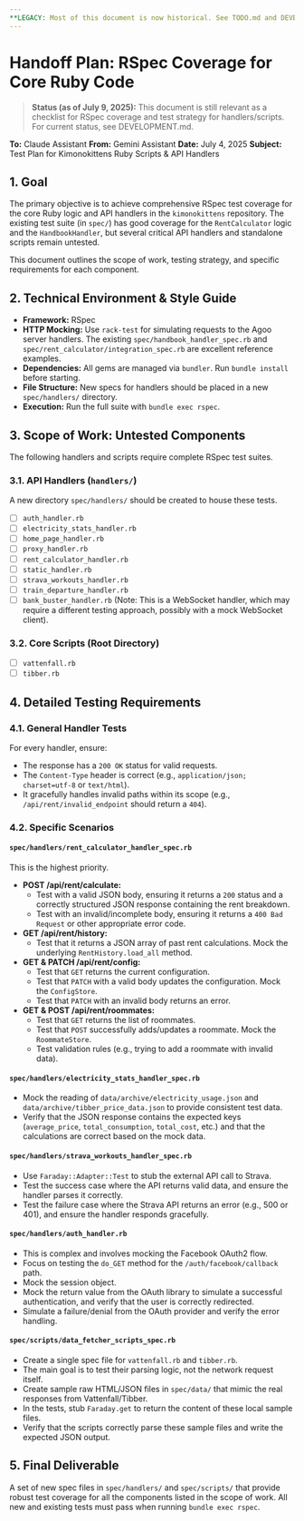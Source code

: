 ```yaml
---
**LEGACY: Most of this document is now historical. See TODO.md and DEVELOPMENT.md for current test/spec status. Most core handler specs are now in place, but new handler logic (timeouts/fallbacks) and frontend widget tests are still missing. Use this as a checklist for any remaining gaps.**
---
```


# Handoff Plan: RSpec Coverage for Core Ruby Code

> **Status (as of July 9, 2025):** This document is still relevant as a checklist for RSpec coverage and test strategy for handlers/scripts. For current status, see DEVELOPMENT.md.

**To:** Claude Assistant
**From:** Gemini Assistant
**Date:** July 4, 2025
**Subject:** Test Plan for Kimonokittens Ruby Scripts & API Handlers

## 1. Goal

The primary objective is to achieve comprehensive RSpec test coverage for the core Ruby logic and API handlers in the `kimonokittens` repository. The existing test suite (in `spec/`) has good coverage for the `RentCalculator` logic and the `HandbookHandler`, but several critical API handlers and standalone scripts remain untested.

This document outlines the scope of work, testing strategy, and specific requirements for each component.

## 2. Technical Environment & Style Guide

*   **Framework:** RSpec
*   **HTTP Mocking:** Use `rack-test` for simulating requests to the Agoo server handlers. The existing `spec/handbook_handler_spec.rb` and `spec/rent_calculator/integration_spec.rb` are excellent reference examples.
*   **Dependencies:** All gems are managed via `bundler`. Run `bundle install` before starting.
*   **File Structure:** New specs for handlers should be placed in a new `spec/handlers/` directory.
*   **Execution:** Run the full suite with `bundle exec rspec`.

## 3. Scope of Work: Untested Components

The following handlers and scripts require complete RSpec test suites.

### 3.1. API Handlers (`handlers/`)

A new directory `spec/handlers/` should be created to house these tests.

*   [ ] `auth_handler.rb`
*   [ ] `electricity_stats_handler.rb`
*   [ ] `home_page_handler.rb`
*   [ ] `proxy_handler.rb`
*   [ ] `rent_calculator_handler.rb`
*   [ ] `static_handler.rb`
*   [ ] `strava_workouts_handler.rb`
*   [ ] `train_departure_handler.rb`
*   [ ] `bank_buster_handler.rb` (Note: This is a WebSocket handler, which may require a different testing approach, possibly with a mock WebSocket client).

### 3.2. Core Scripts (Root Directory)

*   [ ] `vattenfall.rb`
*   [ ] `tibber.rb`

## 4. Detailed Testing Requirements

### 4.1. General Handler Tests

For every handler, ensure:
*   The response has a `200 OK` status for valid requests.
*   The `Content-Type` header is correct (e.g., `application/json; charset=utf-8` or `text/html`).
*   It gracefully handles invalid paths within its scope (e.g., `/api/rent/invalid_endpoint` should return a `404`).

### 4.2. Specific Scenarios

#### `spec/handlers/rent_calculator_handler_spec.rb`
This is the highest priority.
*   **POST /api/rent/calculate:**
    *   Test with a valid JSON body, ensuring it returns a `200` status and a correctly structured JSON response containing the rent breakdown.
    *   Test with an invalid/incomplete body, ensuring it returns a `400 Bad Request` or other appropriate error code.
*   **GET /api/rent/history:**
    *   Test that it returns a JSON array of past rent calculations. Mock the underlying `RentHistory.load_all` method.
*   **GET & PATCH /api/rent/config:**
    *   Test that `GET` returns the current configuration.
    *   Test that `PATCH` with a valid body updates the configuration. Mock the `ConfigStore`.
    *   Test that `PATCH` with an invalid body returns an error.
*   **GET & POST /api/rent/roommates:**
    *   Test that `GET` returns the list of roommates.
    *   Test that `POST` successfully adds/updates a roommate. Mock the `RoommateStore`.
    *   Test validation rules (e.g., trying to add a roommate with invalid data).

#### `spec/handlers/electricity_stats_handler_spec.rb`
*   Mock the reading of `data/archive/electricity_usage.json` and `data/archive/tibber_price_data.json` to provide consistent test data.
*   Verify that the JSON response contains the expected keys (`average_price`, `total_consumption`, `total_cost`, etc.) and that the calculations are correct based on the mock data.

#### `spec/handlers/strava_workouts_handler_spec.rb`
*   Use `Faraday::Adapter::Test` to stub the external API call to Strava.
*   Test the success case where the API returns valid data, and ensure the handler parses it correctly.
*   Test the failure case where the Strava API returns an error (e.g., 500 or 401), and ensure the handler responds gracefully.

#### `spec/handlers/auth_handler.rb`
*   This is complex and involves mocking the Facebook OAuth2 flow.
*   Focus on testing the `do_GET` method for the `/auth/facebook/callback` path.
*   Mock the session object.
*   Mock the return value from the OAuth library to simulate a successful authentication, and verify that the user is correctly redirected.
*   Simulate a failure/denial from the OAuth provider and verify the error handling.

#### `spec/scripts/data_fetcher_scripts_spec.rb`
*   Create a single spec file for `vattenfall.rb` and `tibber.rb`.
*   The main goal is to test their parsing logic, not the network request itself.
*   Create sample raw HTML/JSON files in `spec/data/` that mimic the real responses from Vattenfall/Tibber.
*   In the tests, stub `Faraday.get` to return the content of these local sample files.
*   Verify that the scripts correctly parse these sample files and write the expected JSON output.

## 5. Final Deliverable

A set of new spec files in `spec/handlers/` and `spec/scripts/` that provide robust test coverage for all the components listed in the scope of work. All new and existing tests must pass when running `bundle exec rspec`. 